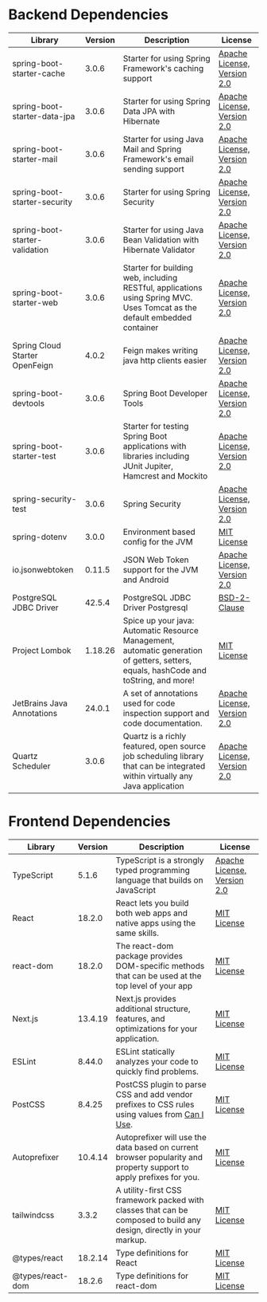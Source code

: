 # Backend Dependencies

| Library                        | Version | Description                                                                                                                           | License                                                                         |
|--------------------------------|---------|---------------------------------------------------------------------------------------------------------------------------------------|---------------------------------------------------------------------------------|
| spring-boot-starter-cache      | 3.0.6   | Starter for using Spring Framework's caching support                                                                                  | [Apache License, Version 2.0](https://www.apache.org/licenses/LICENSE-2.0.txt)  |
| spring-boot-starter-data-jpa   | 3.0.6   | Starter for using Spring Data JPA with Hibernate                                                                                      | [Apache License, Version 2.0](https://www.apache.org/licenses/LICENSE-2.0.txt)  |
| spring-boot-starter-mail       | 3.0.6   | Starter for using Java Mail and Spring Framework's email sending support                                                              | [Apache License, Version 2.0](https://www.apache.org/licenses/LICENSE-2.0.txt)  |
| spring-boot-starter-security   | 3.0.6   | Starter for using Spring Security                                                                                                     | [Apache License, Version 2.0](https://www.apache.org/licenses/LICENSE-2.0.txt)  |
| spring-boot-starter-validation | 3.0.6   | Starter for using Java Bean Validation with Hibernate Validator                                                                       | [Apache License, Version 2.0](https://www.apache.org/licenses/LICENSE-2.0.txt)  |
| spring-boot-starter-web        | 3.0.6   | Starter for building web, including RESTful, applications using Spring MVC. Uses Tomcat as the default embedded container             | [Apache License, Version 2.0](https://www.apache.org/licenses/LICENSE-2.0.txt)  |
| Spring Cloud Starter OpenFeign | 4.0.2   | Feign makes writing java http clients easier                                                                                          | [Apache License, Version 2.0](https://www.apache.org/licenses/LICENSE-2.0.txt)  |
| spring-boot-devtools           | 3.0.6   | Spring Boot Developer Tools                                                                                                           | [Apache License, Version 2.0](https://www.apache.org/licenses/LICENSE-2.0.txt)  |
| spring-boot-starter-test       | 3.0.6   | Starter for testing Spring Boot applications with libraries including JUnit Jupiter, Hamcrest and Mockito                             | [Apache License, Version 2.0](https://www.apache.org/licenses/LICENSE-2.0.txt)  |
| spring-security-test           | 3.0.6   | Spring Security                                                                                                                       | [Apache License, Version 2.0](https://www.apache.org/licenses/LICENSE-2.0.txt)  |
| spring-dotenv                  | 3.0.0   | Environment based config for the JVM                                                                                                  | [MIT License](https://github.com/paulschwarz/spring-dotenv/blob/master/LICENSE) |
| io.jsonwebtoken                | 0.11.5  | JSON Web Token support for the JVM and Android                                                                                        | [Apache License, Version 2.0](https://www.apache.org/licenses/LICENSE-2.0.txt)  | 
| PostgreSQL JDBC Driver         | 42.5.4  | PostgreSQL JDBC Driver Postgresql                                                                                                     | [BSD-2-Clause](https://jdbc.postgresql.org/about/license.html)                  |
| Project Lombok                 | 1.18.26 | Spice up your java: Automatic Resource Management, automatic generation of getters, setters, equals, hashCode and toString, and more! | [MIT License](https://projectlombok.org/LICENSE)                                |
| JetBrains Java Annotations     | 24.0.1  | A set of annotations used for code inspection support and code documentation.                                                         | [Apache License, Version 2.0](https://www.apache.org/licenses/LICENSE-2.0.txt)  |
| Quartz Scheduler               | 3.0.6   | Quartz is a richly featured, open source job scheduling library that can be integrated within virtually any Java application          | [Apache License, Version 2.0](https://www.apache.org/licenses/LICENSE-2.0.txt)  |

# Frontend Dependencies

| Library          | Version | Description                                                                                                          | License                                                                                      |
|------------------|---------|----------------------------------------------------------------------------------------------------------------------|----------------------------------------------------------------------------------------------|
| TypeScript       | 5.1.6   | TypeScript is a strongly typed programming language that builds on JavaScript                                        | [Apache License, Version 2.0](https://github.com/microsoft/TypeScript/blob/main/LICENSE.txt) |
| React            | 18.2.0  | React lets you build both web apps and native apps using the same skills.                                            | [MIT License](https://github.com/facebook/react/blob/main/LICENSE)                           |
| react-dom        | 18.2.0  | The react-dom package provides DOM-specific methods that can be used at the top level of your app                    | [MIT License](https://github.com/motorcycle/react-dom/blob/master/LICENSE.md)                |
| Next.js          | 13.4.19 | Next.js provides additional structure, features, and optimizations for your application.                             | [MIT License](https://github.com/vercel/next.js/blob/canary/license.md)                      |
| ESLint           | 8.44.0  | ESLint statically analyzes your code to quickly find problems.                                                       | [MIT License](https://github.com/eslint/eslint/blob/main/LICENSE)                            |
| PostCSS          | 8.4.25  | PostCSS plugin to parse CSS and add vendor prefixes to CSS rules using values from [Can I Use](https://caniuse.com). | [MIT License](https://github.com/postcss/postcss/blob/main/LICENSE)                          |
| Autoprefixer     | 10.4.14 | Autoprefixer will use the data based on current browser popularity and property support to apply prefixes for you.   | [MIT License](https://github.com/postcss/autoprefixer/blob/main/LICENSE)                     |
| tailwindcss      | 3.3.2   | A utility-first CSS framework packed with classes that can be composed to build any design, directly in your markup. | [MIT License](https://github.com/tailwindlabs/tailwindcss/blob/master/LICENSE)               |
| @types/react     | 18.2.14 | Type definitions for React                                                                                           | [MIT License](https://github.com/DefinitelyTyped/DefinitelyTyped/blob/master/LICENSE)        |
| @types/react-dom | 18.2.6  | Type definitions for react-dom                                                                                       | [MIT License](https://github.com/DefinitelyTyped/DefinitelyTyped/blob/master/LICENSE)        |
